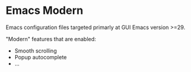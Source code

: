 # Emacs Modern

Emacs configuration files targeted primarly at GUI Emacs version >=29.

"Modern" features that are enabled:

- Smooth scrolling
- Popup autocomplete
- ...

